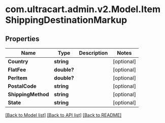 # com.ultracart.admin.v2.Model.ItemShippingDestinationMarkup
## Properties

Name | Type | Description | Notes
------------ | ------------- | ------------- | -------------
**Country** | **string** |  | [optional] 
**FlatFee** | **double?** |  | [optional] 
**PerItem** | **double?** |  | [optional] 
**PostalCode** | **string** |  | [optional] 
**ShippingMethod** | **string** |  | [optional] 
**State** | **string** |  | [optional] 

[[Back to Model list]](../README.md#documentation-for-models) [[Back to API list]](../README.md#documentation-for-api-endpoints) [[Back to README]](../README.md)

